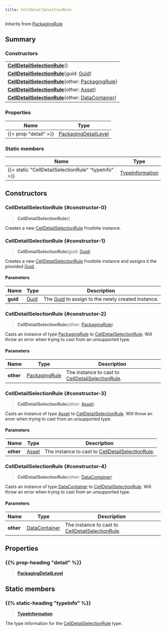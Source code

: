 ```yaml
---
title: CellDetailSelectionRule
---
```


Inherits from [PackagingRule](/vext/ref/fb/packagingrule)

## Summary

### Constructors

|  |
| --- |
| **[CellDetailSelectionRule](#constructor-0)**() |
| **[CellDetailSelectionRule](#constructor-1)**(guid: [Guid](/vext/ref/shared/type/guid)) |
| **[CellDetailSelectionRule](#constructor-2)**(other: [PackagingRule](/vext/ref/fb/packagingrule)) |
| **[CellDetailSelectionRule](#constructor-3)**(other: [Asset](/vext/ref/fb/asset)) |
| **[CellDetailSelectionRule](#constructor-4)**(other: [DataContainer](/vext/ref/shared/type/datacontainer)) |

### Properties

| Name | Type |
| ---- | ---- |
| {{< prop "detail" >}} | [PackagingDetailLevel](/vext/ref/fb/packagingdetaillevel) |

### Static members

| Name | Type |
| ---- | ---- |
| {{< static "CellDetailSelectionRule" "typeInfo" >}} | [TypeInformation](/vext/ref/shared/type/typeinformation) |

## Constructors

### CellDetailSelectionRule {#constructor-0}

> **CellDetailSelectionRule**()

Creates a new [CellDetailSelectionRule](/vext/ref/fb/celldetailselectionrule) frostbite instance.

### CellDetailSelectionRule {#constructor-1}

> **CellDetailSelectionRule**(guid: [Guid](/vext/ref/shared/type/guid))

Creates a new [CellDetailSelectionRule](/vext/ref/fb/celldetailselectionrule) frostbite instance and assigns it the provided [Guid](/vext/ref/shared/type/guid).

#### Parameters

| Name | Type | Description |
| ---- | ---- | ----------- |
| **guid** | [Guid](/vext/ref/shared/type/guid) | The [Guid](/vext/ref/shared/type/guid) to assign to the newly created instance. |

### CellDetailSelectionRule {#constructor-2}

> **CellDetailSelectionRule**(other: [PackagingRule](/vext/ref/fb/packagingrule))

Casts an instance of type [PackagingRule](/vext/ref/fb/packagingrule) to [CellDetailSelectionRule](/vext/ref/fb/celldetailselectionrule). Will throw an error when trying to cast from an unsupported type.

#### Parameters

| Name | Type | Description |
| ---- | ---- | ----------- |
| **other** | [PackagingRule](/vext/ref/fb/packagingrule) | The instance to cast to [CellDetailSelectionRule](/vext/ref/fb/celldetailselectionrule). |

### CellDetailSelectionRule {#constructor-3}

> **CellDetailSelectionRule**(other: [Asset](/vext/ref/fb/asset))

Casts an instance of type [Asset](/vext/ref/fb/asset) to [CellDetailSelectionRule](/vext/ref/fb/celldetailselectionrule). Will throw an error when trying to cast from an unsupported type.

#### Parameters

| Name | Type | Description |
| ---- | ---- | ----------- |
| **other** | [Asset](/vext/ref/fb/asset) | The instance to cast to [CellDetailSelectionRule](/vext/ref/fb/celldetailselectionrule). |

### CellDetailSelectionRule {#constructor-4}

> **CellDetailSelectionRule**(other: [DataContainer](/vext/ref/shared/type/datacontainer))

Casts an instance of type [DataContainer](/vext/ref/shared/type/datacontainer) to [CellDetailSelectionRule](/vext/ref/fb/celldetailselectionrule). Will throw an error when trying to cast from an unsupported type.

#### Parameters

| Name | Type | Description |
| ---- | ---- | ----------- |
| **other** | [DataContainer](/vext/ref/shared/type/datacontainer) | The instance to cast to [CellDetailSelectionRule](/vext/ref/fb/celldetailselectionrule). |

## Properties

### {{% prop-heading "detail" %}}

> **[PackagingDetailLevel](/vext/ref/fb/packagingdetaillevel)**

## Static members

### {{% static-heading "typeInfo" %}}

> **[TypeInformation](/vext/ref/shared/type/typeinformation)**

The type information for the [CellDetailSelectionRule](/vext/ref/fb/celldetailselectionrule) type.


